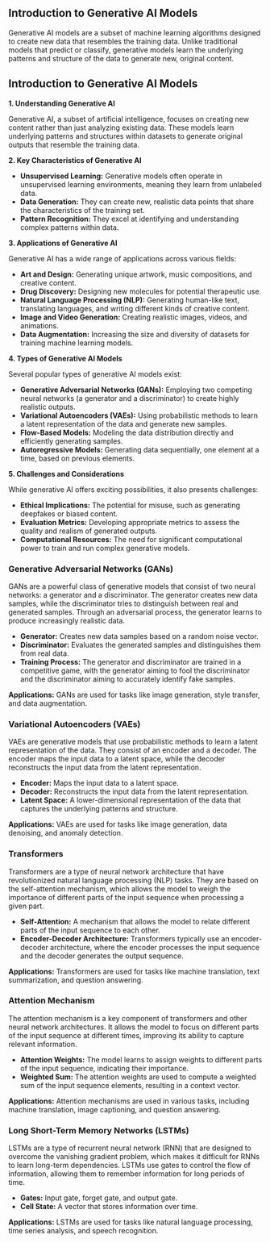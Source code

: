 ## Introduction to Generative AI Models

Generative AI models are a subset of machine learning algorithms designed to create new data that resembles the training data. Unlike traditional models that predict or classify, generative models learn the underlying patterns and structure of the data to generate new, original content.
## Introduction to Generative AI Models

**1. Understanding Generative AI**

Generative AI, a subset of artificial intelligence, focuses on creating new content rather than just analyzing existing data. These models learn underlying patterns and structures within datasets to generate original outputs that resemble the training data. 

**2. Key Characteristics of Generative AI**

* **Unsupervised Learning:** Generative models often operate in unsupervised learning environments, meaning they learn from unlabeled data.
* **Data Generation:** They can create new, realistic data points that share the characteristics of the training set.
* **Pattern Recognition:** They excel at identifying and understanding complex patterns within data.

**3. Applications of Generative AI**

Generative AI has a wide range of applications across various fields:

* **Art and Design:** Generating unique artwork, music compositions, and creative content.
* **Drug Discovery:** Designing new molecules for potential therapeutic use.
* **Natural Language Processing (NLP):** Generating human-like text, translating languages, and writing different kinds of creative content.
* **Image and Video Generation:** Creating realistic images, videos, and animations.
* **Data Augmentation:** Increasing the size and diversity of datasets for training machine learning models.

**4. Types of Generative AI Models**

Several popular types of generative AI models exist:

* **Generative Adversarial Networks (GANs):** Employing two competing neural networks (a generator and a discriminator) to create highly realistic outputs.
* **Variational Autoencoders (VAEs):** Using probabilistic methods to learn a latent representation of the data and generate new samples.
* **Flow-Based Models:** Modeling the data distribution directly and efficiently generating samples.
* **Autoregressive Models:** Generating data sequentially, one element at a time, based on previous elements.

**5. Challenges and Considerations**

While generative AI offers exciting possibilities, it also presents challenges:

* **Ethical Implications:** The potential for misuse, such as generating deepfakes or biased content.
* **Evaluation Metrics:** Developing appropriate metrics to assess the quality and realism of generated outputs.
* **Computational Resources:** The need for significant computational power to train and run complex generative models.


### Generative Adversarial Networks (GANs)

GANs are a powerful class of generative models that consist of two neural networks: a generator and a discriminator. The generator creates new data samples, while the discriminator tries to distinguish between real and generated samples. Through an adversarial process, the generator learns to produce increasingly realistic data.

* **Generator:** Creates new data samples based on a random noise vector.
* **Discriminator:** Evaluates the generated samples and distinguishes them from real data.
* **Training Process:** The generator and discriminator are trained in a competitive game, with the generator aiming to fool the discriminator and the discriminator aiming to accurately identify fake samples.

**Applications:** GANs are used for tasks like image generation, style transfer, and data augmentation.

### Variational Autoencoders (VAEs)

VAEs are generative models that use probabilistic methods to learn a latent representation of the data. They consist of an encoder and a decoder. The encoder maps the input data to a latent space, while the decoder reconstructs the input data from the latent representation.

* **Encoder:** Maps the input data to a latent space.
* **Decoder:** Reconstructs the input data from the latent representation.
* **Latent Space:** A lower-dimensional representation of the data that captures the underlying patterns and structure.

**Applications:** VAEs are used for tasks like image generation, data denoising, and anomaly detection.

### Transformers

Transformers are a type of neural network architecture that have revolutionized natural language processing (NLP) tasks. They are based on the self-attention mechanism, which allows the model to weigh the importance of different parts of the input sequence when processing a given part.

* **Self-Attention:** A mechanism that allows the model to relate different parts of the input sequence to each other.
* **Encoder-Decoder Architecture:** Transformers typically use an encoder-decoder architecture, where the encoder processes the input sequence and the decoder generates the output sequence.

**Applications:** Transformers are used for tasks like machine translation, text summarization, and question answering.

### Attention Mechanism

The attention mechanism is a key component of transformers and other neural network architectures. It allows the model to focus on different parts of the input sequence at different times, improving its ability to capture relevant information.

* **Attention Weights:** The model learns to assign weights to different parts of the input sequence, indicating their importance.
* **Weighted Sum:** The attention weights are used to compute a weighted sum of the input sequence elements, resulting in a context vector.

**Applications:** Attention mechanisms are used in various tasks, including machine translation, image captioning, and question answering.

### Long Short-Term Memory Networks (LSTMs)

LSTMs are a type of recurrent neural network (RNN) that are designed to overcome the vanishing gradient problem, which makes it difficult for RNNs to learn long-term dependencies. LSTMs use gates to control the flow of information, allowing them to remember information for long periods of time.

* **Gates:** Input gate, forget gate, and output gate.
* **Cell State:** A vector that stores information over time.

**Applications:** LSTMs are used for tasks like natural language processing, time series analysis, and speech recognition.
